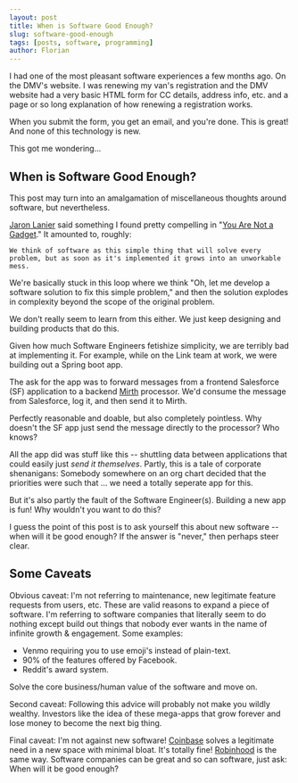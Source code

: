 ```yaml
---
layout: post
title: When is Software Good Enough?
slug: software-good-enough
tags: [posts, software, programming]
author: Florian
---
```


I had one of the most pleasant software experiences a few months ago. On the DMV's website. I was renewing my van's registration and the DMV website had a very basic HTML form for CC details, address info, etc. and a page or so long explanation of how renewing a registration works.

When you submit the form, you get an email, and you're done. This is great! And none of this technology is new.

This got me wondering...

## When is Software Good Enough?

This post may turn into an amalgamation of miscellaneous thoughts around software, but nevertheless.

[Jaron Lanier](https://en.wikipedia.org/wiki/Jaron_Lanier) said something I found pretty compelling in "[You Are Not a Gadget](https://en.wikipedia.org/wiki/Jaron_Lanier#You_Are_Not_a_Gadget_(2010))." It amounted to, roughly:

```
We think of software as this simple thing that will solve every problem, but as soon as it's implemented it grows into an unworkable mess.
```

We're basically stuck in this loop where we think "Oh, let me develop a software solution to fix this simple problem," and then the solution explodes in complexity beyond the scope of the original problem.

We don't really seem to learn from this either. We just keep designing and building products that do this.

Given how much Software Engineers fetishize simplicity, we are terribly bad at implementing it. For example, while on the Link team at work, we were building out a Spring boot app.

The ask for the app was to forward messages from a frontend Salesforce (SF) application to a backend [Mirth](https://www.mirthcorp.com/community/issues/browse/MIRTH/?selectedTab=com.atlassian.jira.jira-projects-plugin:summary-panel) processor. We'd consume the message from Salesforce, log it, and then send it to Mirth.

Perfectly reasonable and doable, but also completely pointless. Why doesn't the SF app just send the message directly to the processor? Who knows?

All the app did was stuff like this -- shuttling data between applications that could easily just *send it themselves*. Partly, this is a tale of corporate shenanigans: Somebody somewhere on an org chart decided that the priorities were such that ... we need a totally seperate app for this.

But it's also partly the fault of the Software Engineer(s). Building a new app is fun! Why wouldn't you want to do this?

I guess the point of this post is to ask yourself this about new software -- when will it be good enough? If the answer is "never," then perhaps steer clear.

## Some Caveats

Obvious caveat: I'm not referring to maintenance, new legitimate feature requests from users, etc. These are valid reasons to expand a piece of software. I'm referring to software companies that literally seem to do nothing except build out things that nobody ever wants in the name of infinite growth & engagement. Some examples:

- Venmo requiring you to use emoji's instead of plain-text. 
- 90% of the features offered by Facebook. 
- Reddit's award system.

Solve the core business/human value of the software and move on. 

Second caveat: Following this advice will probably not make you wildly wealthy. Investors like the idea of these mega-apps that grow forever and lose money to become the next big thing.

Final caveat: I'm not against new software! [Coinbase](https://www.coinbase.com/) solves a legitimate need in a new space with minimal bloat. It's totally fine! [Robinhood](https://robinhood.com/us/en/) is the same way. Software companies can be great and so can software, just ask: When will it be good enough?